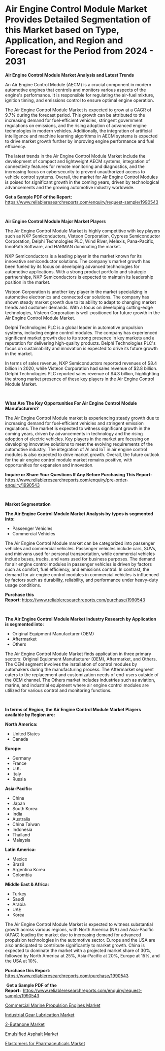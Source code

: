 <p><h1>Air Engine Control Module Market Provides Detailed Segmentation of this Market based on Type, Application, and Region and Forecast for the Period from 2024 - 2031</h1></p><p><strong>Air Engine Control Module Market Analysis and Latest Trends</strong></p>
<p><p>An Air Engine Control Module (AECM) is a crucial component in modern automotive engines that controls and monitors various aspects of the engine's performance. It is responsible for regulating the air-fuel mixture, ignition timing, and emissions control to ensure optimal engine operation.</p><p>The Air Engine Control Module Market is expected to grow at a CAGR of 9.7% during the forecast period. This growth can be attributed to the increasing demand for fuel-efficient vehicles, stringent government regulations on emissions, and the rising adoption of advanced engine technologies in modern vehicles. Additionally, the integration of artificial intelligence and machine learning algorithms in AECM systems is expected to drive market growth further by improving engine performance and fuel efficiency.</p><p>The latest trends in the Air Engine Control Module Market include the development of compact and lightweight AECM systems, integration of connectivity features for remote monitoring and diagnostics, and the increasing focus on cybersecurity to prevent unauthorized access to vehicle control systems. Overall, the market for Air Engine Control Modules is poised for significant growth in the coming years, driven by technological advancements and the growing automotive industry worldwide.</p></p>
<p><strong>Get a Sample PDF of the Report:&nbsp;</strong> <a href="https://www.reliableresearchreports.com/enquiry/request-sample/1990543">https://www.reliableresearchreports.com/enquiry/request-sample/1990543</a></p>
<p>&nbsp;</p>
<p><strong>Air Engine Control Module Major Market Players</strong></p>
<p><p>The Air Engine Control Module Market is highly competitive with key players such as NXP Semiconductors, Visteon Corporation, Cypress Semiconductor Corporation, Delphi Technologies PLC, Wind River, Melexis, Pana-Pacific, InnoPath Software, and HARMAN dominating the market.</p><p>NXP Semiconductors is a leading player in the market known for its innovative semiconductor solutions. The company's market growth has been fueled by its focus on developing advanced technologies for automotive applications. With a strong product portfolio and strategic partnerships, NXP Semiconductors is expected to maintain its leadership position in the market.</p><p>Visteon Corporation is another key player in the market specializing in automotive electronics and connected car solutions. The company has shown steady market growth due to its ability to adapt to changing market trends and customer demands. With a focus on developing cutting-edge technologies, Visteon Corporation is well-positioned for future growth in the Air Engine Control Module Market.</p><p>Delphi Technologies PLC is a global leader in automotive propulsion systems, including engine control modules. The company has experienced significant market growth due to its strong presence in key markets and a reputation for delivering high-quality products. Delphi Technologies PLC's focus on sustainability and innovation is expected to drive its future growth in the market.</p><p>In terms of sales revenue, NXP Semiconductors reported revenues of $8.4 billion in 2020, while Visteon Corporation had sales revenue of $2.8 billion. Delphi Technologies PLC reported sales revenue of $4.3 billion, highlighting the strong market presence of these key players in the Air Engine Control Module Market.</p></p>
<p>&nbsp;</p>
<p><strong>What Are The Key Opportunities For Air Engine Control Module Manufacturers?</strong></p>
<p><p>The Air Engine Control Module market is experiencing steady growth due to increasing demand for fuel-efficient vehicles and stringent emission regulations. The market is expected to witness significant growth in the coming years, driven by advancements in technology and the rising adoption of electric vehicles. Key players in the market are focusing on developing innovative solutions to meet the evolving requirements of the automotive industry. The integration of AI and IoT in air engine control modules is also expected to drive market growth. Overall, the future outlook for the air engine control module market remains positive, with opportunities for expansion and innovation.</p></p>
<p><strong>Inquire or Share Your Questions If Any Before Purchasing This Report:</strong> <a href="https://www.reliableresearchreports.com/enquiry/pre-order-enquiry/1990543">https://www.reliableresearchreports.com/enquiry/pre-order-enquiry/1990543</a></p>
<p>&nbsp;</p>
<p><strong>Market Segmentation</strong></p>
<p><strong>The Air Engine Control Module Market Analysis by types is segmented into:</strong></p>
<p><ul><li>Passenger Vehicles</li><li>Commercial Vehicles</li></ul></p>
<p><p>The Air Engine Control Module market can be categorized into passenger vehicles and commercial vehicles. Passenger vehicles include cars, SUVs, and minivans used for personal transportation, while commercial vehicles include buses, trucks, and vans used for business purposes. The demand for air engine control modules in passenger vehicles is driven by factors such as comfort, fuel efficiency, and emissions control. In contrast, the demand for air engine control modules in commercial vehicles is influenced by factors such as durability, reliability, and performance under heavy-duty usage conditions.</p></p>
<p><strong>Purchase this Report:&nbsp;</strong><a href="https://www.reliableresearchreports.com/purchase/1990543">https://www.reliableresearchreports.com/purchase/1990543</a></p>
<p>&nbsp;</p>
<p><strong>The Air Engine Control Module Market Industry Research by Application is segmented into:</strong></p>
<p><ul><li>Original Equipment Manufacturer (OEM)</li><li>Aftermarket</li><li>Others</li></ul></p>
<p><p>The Air Engine Control Module Market finds application in three primary sectors: Original Equipment Manufacturer (OEM), Aftermarket, and Others. The OEM segment involves the installation of control modules by automakers during the manufacturing process. The Aftermarket segment caters to the replacement and customization needs of end-users outside of the OEM channel. The Others market includes industries such as aviation, marine, and industrial equipment where air engine control modules are utilized for various control and monitoring functions.</p></p>
<p>&nbsp;</p>
<p><strong>In terms of Region, the Air Engine Control Module Market Players available by Region are:</strong></p>
<p>
    <p> <strong> North America: </strong>
        <ul>
            <li>United States</li>
            <li>Canada</li>
        </ul>
        </p> 
    <p> <strong> Europe: </strong>
        <ul>
            <li>Germany</li>
            <li>France</li>
            <li>U.K.</li>
            <li>Italy</li>
            <li>Russia</li>
        </ul>
        </p> 
    <p> <strong> Asia-Pacific: </strong>
        <ul>
            <li>China</li>
            <li>Japan</li>
            <li>South Korea</li>
            <li>India</li>
            <li>Australia</li>
            <li>China Taiwan</li>
            <li>Indonesia</li>
            <li>Thailand</li>
            <li>Malaysia</li>
        </ul>
        </p> 
    <p> <strong> Latin America: </strong>
        <ul>
            <li>Mexico</li>
            <li>Brazil</li>
            <li>Argentina Korea</li>
            <li>Colombia</li>
        </ul>
        </p> 
    <p> <strong> Middle East & Africa: </strong>
        <ul>
            <li>Turkey</li>
            <li>Saudi</li>
            <li>Arabia</li>
            <li>UAE</li>
            <li>Korea</li>
        </ul>
    </p>
    </p>
<p><p>The Air Engine Control Module Market is expected to witness substantial growth across various regions, with North America (NA) and Asia-Pacific (APAC) leading the market due to increasing demand for advanced propulsion technologies in the automotive sector. Europe and the USA are also anticipated to contribute significantly to market growth. China is expected to dominate the market with a projected market share of 30%, followed by North America at 25%, Asia-Pacific at 20%, Europe at 15%, and the USA at 10%.</p></p>
<p><strong>Purchase this Report: </strong><a href="https://www.reliableresearchreports.com/purchase/1990543">https://www.reliableresearchreports.com/purchase/1990543</a></p>
<p>&nbsp;<strong>Get a Sample PDF of the Report:&nbsp;&nbsp;</strong><a href="https://www.reliableresearchreports.com/enquiry/request-sample/1990543">https://www.reliableresearchreports.com/enquiry/request-sample/1990543</a></p>
<p><strong></strong></p>
<p><p><a href="https://view.publitas.com/reportprime-1/commercial-marine-propulsion-engines-market-growth-market-trends-covid-19-impact-and-forecasts-for-period-from-2023-2030/">Commercial Marine Propulsion Engines Market</a></p><p><a href="https://forested-sushi-9b0.notion.site/Industrial-Gear-Lubrication-Market-Growth-Market-Trends-COVID-19-Impact-and-Forecasts-for-period--667b87eb12054246be8f61ad81889fb3">Industrial Gear Lubrication Market</a></p><p><a href="https://issuu.com/reportprime-2/docs/2-butanone-market-size-2030.pptx">2-Butanone Market</a></p><p><a href="https://issuu.com/reportprime-2/docs/emulsified-asphalt-market-size-2030.pptx">Emulsified Asphalt Market</a></p><p><a href="https://summer-dogwood-3e9.notion.site/Elastomers-for-Pharmaceuticals-Market-Size-Growth-Outlook-from-2024-to-2031-projecting-at-Market-s-441764d877dc4a7ea03c6b20587257fb">Elastomers for Pharmaceuticals Market</a></p></p>
